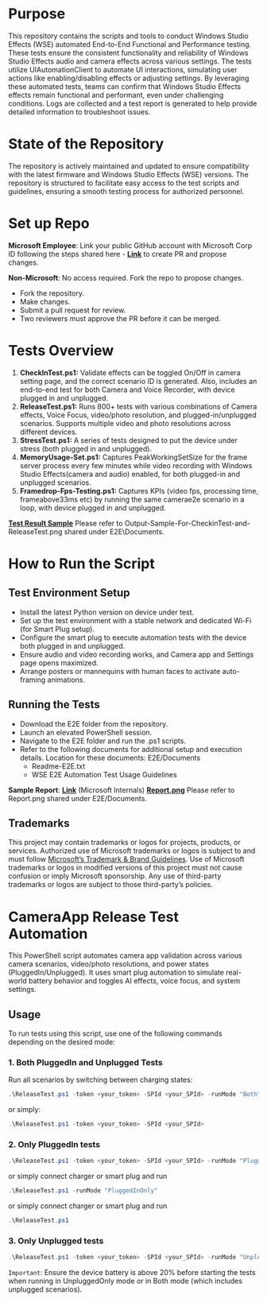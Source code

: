 Purpose
=======
This repository contains the scripts and tools to conduct Windows Studio Effects (WSE) automated End-to-End Functional and Performance testing. These tests ensure the consistent functionality and reliability of Windows Studio Effects audio and camera effects across various settings.
The tests utilize UIAutomationClient to automate UI interactions, simulating user actions like enabling/disabling effects or adjusting settings. By leveraging these automated tests, teams can confirm that Windows Studio Effects effects remain functional and performant, even under challenging conditions.
Logs are collected and a test report is generated to help provide detailed information to troubleshoot issues.

State of the Repository
=======================
The repository is actively maintained and updated to ensure compatibility with the latest firmware and Windows Studio Effects (WSE) versions. The repository is structured to facilitate easy access to the test scripts and guidelines, ensuring a smooth testing process for authorized personnel.

Set up Repo
=============
**Microsoft Employee**: Link your public GitHub account with Microsoft Corp ID following the steps shared here - **[Link](https://microsoft.sharepoint.com/:w:/r/teams/958_TOR/Shared%20Documents/Validation%20documents/SetupRepo.docx?d=w1768ccca7ad948a2b643c582ed018f69&csf=1&web=1&e=SLJekE)** to create PR and propose changes. 

**Non-Microsoft**: No access required. Fork the repo to propose changes.
* Fork the repository. 
* Make changes.
* Submit a pull request for review.
*  Two reviewers must approve the PR before it can be merged.

Tests Overview
==============

1.    **CheckInTest.ps1:** Validate effects can be toggled On/Off in camera setting page, and the correct scenario ID is generated. Also, includes an end-to-end test for both Camera and Voice Recorder, with device plugged in and unplugged. 
2. **ReleaseTest.ps1:** Runs 800+ tests with various combinations of Camera effects, Voice Focus, video/photo resolution, and plugged-in/unplugged scenarios. Supports multiple video and photo resolutions across different devices. 
3. **StressTest.ps1:** A series of tests designed to put the device under stress (both plugged in and unplugged).
4. **MemoryUsage-Set.ps1:** Captures PeakWorkingSetSize for the frame server process every few minutes while video recording with Windows Studio Effects(camera and audio) enabled, for both plugged-in and unplugged scenarios.
5. **Framedrop-Fps-Testing.ps1:** Captures KPIs (video fps, processing time, frameabove33ms etc) by running the same camerae2e scenario in a loop, with device plugged in and unplugged.

**[Test Result Sample](https://github.com/microsoft/WSEAutomationTests/blob/main/E2E/Documents/Output-Sample-For-CheckinTest-and-ReleaseTest.png)** Please refer to Output-Sample-For-CheckinTest-and-ReleaseTest.png shared under E2E\Documents.

How to Run the Script
=====================
Test Environment Setup
----------------------
* Install the latest Python version on device under test.
* Set up the test environment with a stable network and dedicated Wi-Fi (for Smart Plug setup).
* Configure the smart plug to execute automation tests with the device both plugged in and unplugged.
* Ensure audio and video recording works, and Camera app and Settings page opens maximized.
* Arrange posters or mannequins with human faces to activate auto-framing animations.

Running the Tests
-----------------
* Download the E2E folder from the repository.
* Launch an elevated PowerShell session.
* Navigate to the E2E folder and run the .ps1 scripts.
* Refer to the following documents for additional setup and execution details. Location for these documents: E2E/Documents 
    - Readme-E2E.txt
    - WSE E2E Automation Test Usage Guidelines

**Sample Report**:  **[Link](https://microsoft-my.sharepoint.com/:x:/p/jdugar/ET2SO8WbD19IgubwEp91xXEBuSB6_6gEC5blyvZqzvahFA?e=FIAXIs)** (Microsoft Internals)
**[Report.png](https://github.com/microsoft/WSEAutomationTests/blob/main/E2E/Documents/Report.png)** Please refer to Report.png shared under E2E/Documents.



Trademarks
-----
This project may contain trademarks or logos for projects, products, or services. Authorized use of Microsoft trademarks or logos is subject to and must follow [Microsoft’s Trademark & Brand Guidelines](https://www.microsoft.com/en-us/legal/intellectualproperty/trademarks?oneroute=true). Use of Microsoft trademarks or logos in modified versions of this project must not cause confusion or imply Microsoft sponsorship. Any use of third-party trademarks or logos are subject to those third-party’s policies.


# CameraApp Release Test Automation
This PowerShell script automates camera app validation across various camera scenarios, video/photo resolutions, and power states (PluggedIn/Unplugged). It uses smart plug automation to simulate real-world battery behavior and toggles AI effects, voice focus, and system settings.
## Usage
To run tests using this script, use one of the following commands depending on the desired mode:
### 1. Both PluggedIn and Unplugged Tests
Run all scenarios by switching between charging states:
```powershell
.\ReleaseTest.ps1 -token <your_token> -SPId <your_SPId> -runMode "Both"
```
or simply:
```powershell
.\ReleaseTest.ps1 -token <your_token> -SPId <your_SPId>
```
### 2. Only PluggedIn tests
```powershell
.\ReleaseTest.ps1 -token <your_token> -SPId <your_SPId> -runMode "PluggedInOnly"
```
or simply connect charger or smart plug and run
```powershell
.\ReleaseTest.ps1 -runMode "PluggedInOnly"
```
or simply connect charger or smart plug and run
```powershell
.\ReleaseTest.ps1 
```
### 3. Only Unplugged tests
```powershell
.\ReleaseTest.ps1 -token <your_token> -SPId <your_SPId> -runMode "UnpluggedOnly"
```
`Important`: Ensure the device battery is above 20% before starting the tests when running in UnpluggedOnly mode or in Both mode (which includes unplugged scenarios).
